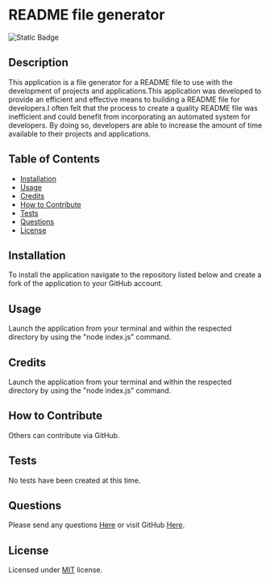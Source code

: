 # README file generator
  ![Static Badge](https://img.shields.io/badge/License-MIT-green)
  ## Description
  This application is a file generator for a README file to use with the development of projects and applications.This application was developed to provide an efficient and effective means to building a README file for developers.I often felt that the process to create a quality README file was inefficient and could benefit from incorporating an automated system for developers. By doing so, developers are able to increase the amount of time available to their projects and applications. 
  ## Table of Contents
   - [Installation](#installation)
   - [Usage](#usage)
   - [Credits](#credits)
   - [How to Contribute](#how-to-contribute)
   - [Tests](#tests)
   - [Questions](#questions)
   - [License](#license)
  ## Installation
  To install the application navigate to the repository listed below and create a fork of the application to your GitHub account.
  ## Usage
  Launch the application from your terminal and within the respected directory by using the "node index.js" command. 
  ## Credits
  Launch the application from your terminal and within the respected directory by using the "node index.js" command. 
  ## How to Contribute
  Others can contribute via GitHub.
  ## Tests
  No tests have been created at this time.
  ## Questions
  Please send any questions [Here](mailto:williams.daniel.c@gmail.com) or visit GitHub [Here](https://github.com/dcwilliams2).
  ## License
  Licensed under [MIT](https://choosealicense.com/licenses/mit) license.
